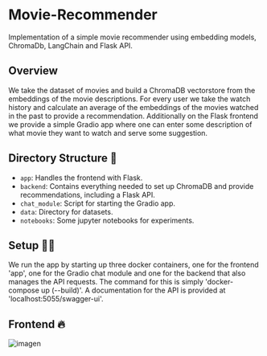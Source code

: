 # Movie-Recommender
Implementation of a simple movie recommender using embedding models, ChromaDb, LangChain and Flask API.

## Overview

We take the dataset of movies and build a ChromaDB vectorstore from the embeddings of the movie descriptions. For every user we take the watch history and calculate an average of the embeddings
of the movies watched in the past to provide a recommendation. Additionally on the Flask frontend we provide a simple Gradio app where one can enter some description of what movie they want
to watch and serve some suggestion.

## Directory Structure 📂

- `app`: Handles the frontend with Flask.
- `backend`: Contains everything needed to set up ChromaDB and provide recommendations, including a Flask API.
- `chat_module`: Script for starting the Gradio app.
- `data`: Directory for datasets.
- `notebooks`: Some jupyter notebooks for experiments.

## Setup 👨‍💻

We run the app by starting up three docker containers, one for the frontend 'app', one for the Gradio chat module and one for the backend that also manages the API requests.
The command for this is simply 'docker-compose up (--build)'. A documentation for the API is provided at 'localhost:5055/swagger-ui'.

## Frontend 🔥

![imagen](https://github.com/AndreasX42/Movie-Recommender/assets/141482745/62157e1a-671a-4d40-bb89-e4b0f7e956f5)

